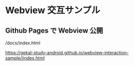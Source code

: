 # Webview 交互サンプル

## Github Pages で Webview 公開

/docs/index.html

<https://gekal-study-android.github.io/webview-interaction-sample/iindex.html>
